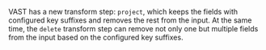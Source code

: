 VAST has a new transform step: `project`, which keeps the fields with configured
key suffixes and removes the rest from the input. At the same time, the `delete`
transform step can remove not only one but multiple fields from the input based
on the configured key suffixes.
